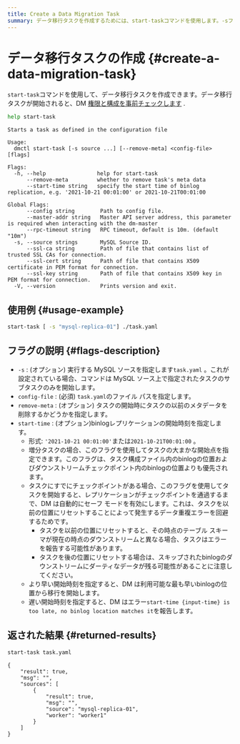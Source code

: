 ```yaml
---
title: Create a Data Migration Task
summary: データ移行タスクを作成するためには、start-taskコマンドを使用します。-sフラグでMySQLソースを指定し、config-fileでtask.yamlのファイルパスを指定します。--remove-metaフラグでタスクの以前のメタデータを削除するかを指定し、--start-timeフラグでbinlogレプリケーションの開始時刻を指定します。返された結果は、タスクが正常に開始されたことを示します。
---
```


# データ移行タスクの作成 {#create-a-data-migration-task}

`start-task`コマンドを使用して、データ移行タスクを作成できます。データ移行タスクが開始されると、DM [権限と構成を事前チェックします](/dm/dm-precheck.md) .

```bash
help start-task
```

    Starts a task as defined in the configuration file

    Usage:
      dmctl start-task [-s source ...] [--remove-meta] <config-file> [flags]

    Flags:
      -h, --help                help for start-task
          --remove-meta         whether to remove task's meta data
          --start-time string   specify the start time of binlog replication, e.g. '2021-10-21 00:01:00' or 2021-10-21T00:01:00

    Global Flags:
          --config string        Path to config file.
          --master-addr string   Master API server address, this parameter is required when interacting with the dm-master
          --rpc-timeout string   RPC timeout, default is 10m. (default "10m")
      -s, --source strings       MySQL Source ID.
          --ssl-ca string        Path of file that contains list of trusted SSL CAs for connection.
          --ssl-cert string      Path of file that contains X509 certificate in PEM format for connection.
          --ssl-key string       Path of file that contains X509 key in PEM format for connection.
      -V, --version              Prints version and exit.

## 使用例 {#usage-example}

```bash
start-task [ -s "mysql-replica-01"] ./task.yaml
```

## フラグの説明 {#flags-description}

-   `-s` : (オプション) 実行する MySQL ソースを指定します`task.yaml` 。これが設定されている場合、コマンドは MySQL ソース上で指定されたタスクのサブタスクのみを開始します。
-   `config-file` : (必須) `task.yaml`のファイル パスを指定します。
-   `remove-meta` : (オプション) タスクの開始時にタスクの以前のメタデータを削除するかどうかを指定します。
-   `start-time` : (オプション)binlogレプリケーションの開始時刻を指定します。
    -   形式: `'2021-10-21 00:01:00'`または`2021-10-21T00:01:00` 。
    -   増分タスクの場合、このフラグを使用してタスクの大まかな開始点を指定できます。このフラグは、タスク構成ファイル内のbinlogの位置およびダウンストリームチェックポイント内のbinlogの位置よりも優先されます。
    -   タスクにすでにチェックポイントがある場合、このフラグを使用してタスクを開始すると、レプリケーションがチェックポイントを通過するまで、DM は自動的にセーフ モードを有効にします。これは、タスクを以前の位置にリセットすることによって発生するデータ重複エラーを回避するためです。
        -   タスクを以前の位置にリセットすると、その時点のテーブル スキーマが現在の時点のダウンストリームと異なる場合、タスクはエラーを報告する可能性があります。
        -   タスクを後の位置にリセットする場合は、スキップされたbinlogのダウンストリームにダーティなデータが残る可能性があることに注意してください。
    -   より早い開始時刻を指定すると、DM は利用可能な最も早いbinlogの位置から移行を開始します。
    -   遅い開始時刻を指定すると、DM はエラー`start-time {input-time} is too late, no binlog location matches it`を報告します。

## 返された結果 {#returned-results}

```bash
start-task task.yaml
```

    {
        "result": true,
        "msg": "",
        "sources": [
            {
                "result": true,
                "msg": "",
                "source": "mysql-replica-01",
                "worker": "worker1"
            }
        ]
    }

